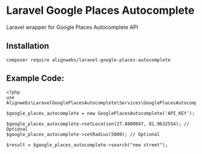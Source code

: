 # Laravel Google Places Autocomplete
Laravel wrapper for Google Places Autocomplete API

## Installation
`composer require alignwebs/laravel-google-places-autocomplete`

## Example Code:
```
<?php
use Alignwebs\LaravelGooglePlacesAutocomplete\Services\GooglePlacesAutocomplete;

$google_places_autocomplete = new GooglePlacesAutocomplete('API_KEY');

$google_places_autocomplete->setLocation(27.8880047, 81.9632554); // Optional
$google_places_autocomplete->setRadius(5000); // Optional

$result = $google_places_autocomplete->search("new street");
```
